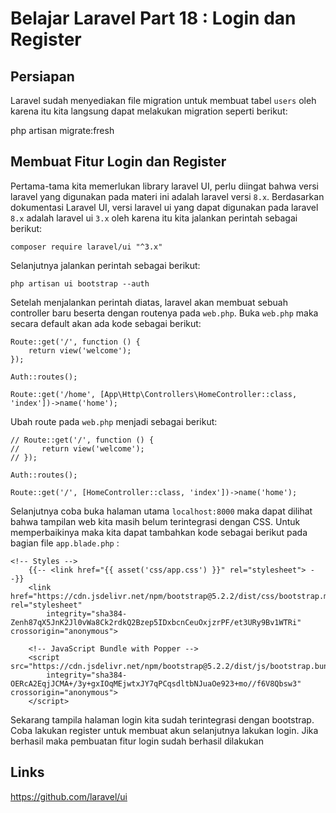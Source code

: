 # Belajar Laravel Part 18 : Login dan Register

## Persiapan
Laravel sudah menyediakan file migration untuk membuat tabel `users` oleh karena itu kita langsung dapat melakukan migration seperti berikut:

php artisan migrate:fresh

## Membuat Fitur Login dan Register
Pertama-tama kita memerlukan library laravel UI, perlu diingat bahwa versi laravel yang digunakan pada materi ini adalah laravel versi `8.x`. Berdasarkan dokumentasi Laravel UI, versi laravel ui yang dapat digunakan pada laravel `8.x` adalah laravel ui `3.x` oleh karena itu kita jalankan perintah sebagai berikut:
```
composer require laravel/ui "^3.x"
```
 
Selanjutnya jalankan perintah sebagai berikut:
```
php artisan ui bootstrap --auth
```
Setelah menjalankan perintah diatas, laravel akan membuat sebuah controller baru beserta dengan routenya pada `web.php`. Buka `web.php` maka secara default akan ada kode sebagai berikut:
```
Route::get('/', function () {
    return view('welcome');
});

Auth::routes();

Route::get('/home', [App\Http\Controllers\HomeController::class, 'index'])->name('home');
```
Ubah route pada `web.php` menjadi sebagai berikut:
```
// Route::get('/', function () {
//     return view('welcome');
// });

Auth::routes();

Route::get('/', [HomeController::class, 'index'])->name('home');
```
Selanjutnya coba buka halaman utama `localhost:8000` maka dapat dilihat bahwa tampilan web kita masih belum terintegrasi dengan CSS. Untuk memperbaikinya maka kita dapat tambahkan kode sebagai berikut pada bagian <!-- Styles --> file `app.blade.php` :
```
<!-- Styles -->
    {{-- <link href="{{ asset('css/app.css') }}" rel="stylesheet"> --}}
    <link href="https://cdn.jsdelivr.net/npm/bootstrap@5.2.2/dist/css/bootstrap.min.css" rel="stylesheet"
        integrity="sha384-Zenh87qX5JnK2Jl0vWa8Ck2rdkQ2Bzep5IDxbcnCeuOxjzrPF/et3URy9Bv1WTRi" crossorigin="anonymous">

    <!-- JavaScript Bundle with Popper -->
    <script src="https://cdn.jsdelivr.net/npm/bootstrap@5.2.2/dist/js/bootstrap.bundle.min.js"
        integrity="sha384-OERcA2EqjJCMA+/3y+gxIOqMEjwtxJY7qPCqsdltbNJuaOe923+mo//f6V8Qbsw3" crossorigin="anonymous">
    </script> 
```
Sekarang tampila halaman login kita sudah terintegrasi dengan bootstrap. Coba lakukan register untuk membuat akun selanjutnya lakukan login. Jika berhasil maka pembuatan fitur login sudah berhasil dilakukan


## Links
https://github.com/laravel/ui